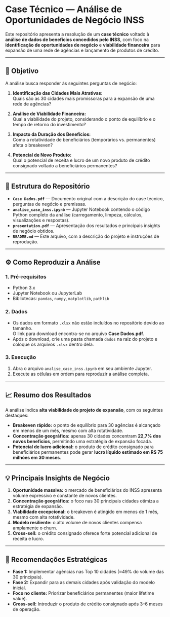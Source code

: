 # Case Técnico — Análise de Oportunidades de Negócio INSS

Este repositório apresenta a resolução de um **case técnico** voltado à **análise de dados de benefícios concedidos pelo INSS**, com foco na **identificação de oportunidades de negócio** e **viabilidade financeira** para expansão de uma rede de agências e lançamento de produtos de crédito.

---

## 🎯 Objetivo

A análise busca responder às seguintes perguntas de negócio:

1. **Identificação das Cidades Mais Atrativas:**  
   Quais são as 30 cidades mais promissoras para a expansão de uma rede de agências?

2. **Análise de Viabilidade Financeira:**  
   Qual a viabilidade do projeto, considerando o ponto de equilíbrio e o tempo de retorno do investimento?

3. **Impacto da Duração dos Benefícios:**  
   Como a rotatividade de beneficiários (temporários vs. permanentes) afeta o breakeven?

4. **Potencial de Novo Produto:**  
   Qual o potencial de receita e lucro de um novo produto de crédito consignado voltado a beneficiários permanentes?

---

## 📁 Estrutura do Repositório

- **`Case Dados.pdf`** — Documento original com a descrição do case técnico, perguntas de negócio e premissas.  
- **`analise_case_inss.ipynb`** — Jupyter Notebook contendo o código Python completo da análise (carregamento, limpeza, cálculos, visualizações e respostas).  
- **`presentation.pdf`** — Apresentação dos resultados e principais insights de negócio obtidos.  
- **`README.md`** — Este arquivo, com a descrição do projeto e instruções de reprodução.

---

## ⚙️ Como Reproduzir a Análise

### 1. Pré-requisitos

- Python 3.x  
- Jupyter Notebook ou JupyterLab  
- Bibliotecas: `pandas`, `numpy`, `matplotlib`, `pathlib`

### 2. Dados

- Os dados em formato `.xlsx` não estão incluídos no repositório devido ao tamanho.  
  O link para download encontra-se no arquivo **Case Dados.pdf**.  
- Após o download, crie uma pasta chamada `dados` na raiz do projeto e coloque os arquivos `.xlsx` dentro dela.

### 3. Execução

1. Abra o arquivo `analise_case_inss.ipynb` em seu ambiente Jupyter.  
2. Execute as células em ordem para reproduzir a análise completa.

---

## 📈 Resumo dos Resultados

A análise indica **alta viabilidade do projeto de expansão**, com os seguintes destaques:

- **Breakeven rápido:** o ponto de equilíbrio para 30 agências é alcançado em menos de um mês, mesmo com alta rotatividade.  
- **Concentração geográfica:** apenas 30 cidades concentram **22,7% dos novos benefícios**, permitindo uma estratégia de expansão focada.  
- **Potencial de lucro adicional:** o produto de crédito consignado para beneficiários permanentes pode gerar **lucro líquido estimado em R$ 75 milhões em 30 meses**.

---

## 💡 Principais Insights de Negócio

1. **Oportunidade massiva:** o mercado de beneficiários do INSS apresenta volume expressivo e constante de novos clientes.  
2. **Concentração geográfica:** o foco nas 30 principais cidades otimiza a estratégia de expansão.  
3. **Viabilidade excepcional:** o breakeven é atingido em menos de 1 mês, mesmo com alta rotatividade.  
4. **Modelo resiliente:** o alto volume de novos clientes compensa amplamente o churn.  
5. **Cross-sell:** o crédito consignado oferece forte potencial adicional de receita e lucro.

---

## 🚀 Recomendações Estratégicas

- **Fase 1:** Implementar agências nas Top 10 cidades (≈49% do volume das 30 principais).  
- **Fase 2:** Expandir para as demais cidades após validação do modelo inicial.  
- **Foco no cliente:** Priorizar beneficiários permanentes (maior lifetime value).  
- **Cross-sell:** Introduzir o produto de crédito consignado após 3–6 meses de operação.
